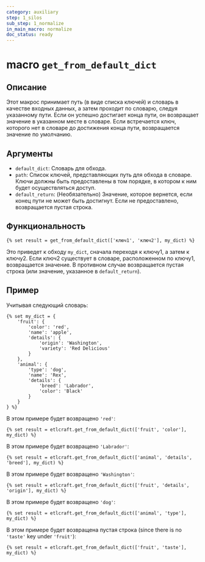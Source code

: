 ```yaml
---
category: auxiliary
step: 1_silos
sub_step: 1_normalize
in_main_macro: normalize
doc_status: ready
---
```

# macro  `get_from_default_dict`

## Описание

Этот макрос принимает путь (в виде списка ключей) и словарь в качестве входных данных, а затем проходит по словарю, следуя указанному пути. Если он успешно достигает конца пути, он возвращает значение в указанном месте в словаре. Если встречается ключ, которого нет в словаре до достижения конца пути, возвращается значение по умолчанию.

## Аргументы

- `default_dict`: Словарь для обхода.
- `path`: Список ключей, представляющих путь для обхода в словаре. Ключи должны быть предоставлены в том порядке, в котором к ним будет осуществляться доступ.
- `default_return`: (Необязательно) Значение, которое вернется, если конец пути не может быть достигнут. Если не предоставлено, возвращается пустая строка.

## Функциональность

```dbt
{% set result = get_from_default_dict(['ключ1', 'ключ2'], my_dict) %}
```

Это приведет к обходу `my_dict`, сначала переходя к ключу1, а затем к ключу2. Если ключ2 существует в словаре, расположенном по ключу1, возвращается значение. В противном случае возвращается пустая строка (или значение, указанное в `default_return`).

## Пример

Учитывая следующий словарь:

```dbt
{% set my_dict = {
    'fruit': {
        'color': 'red',
        'name': 'apple',
        'details': {
            'origin': 'Washington',
            'variety': 'Red Delicious'
        }
    },
    'animal': {
        'type': 'dog',
        'name': 'Rex',
        'details': {
            'breed': 'Labrador',
            'color': 'Black'
        }
    }
} %}
```

В этом примере будет возвращено  `'red'`:

```dbt
{% set result = etlcraft.get_from_default_dict(['fruit', 'color'], my_dict) %}
```

В этом примере будет возвращено  `'Labrador'`:

```dbt
{% set result = etlcraft.get_from_default_dict(['animal', 'details', 'breed'], my_dict) %}
```

В этом примере будет возвращено  `'Washington'`:

```dbt
{% set result = etlcraft.get_from_default_dict(['fruit', 'details', 'origin'], my_dict) %}
```

В этом примере будет возвращено  `'dog'`:

```dbt
{% set result = etlcraft.get_from_default_dict(['animal', 'type'], my_dict) %}
```

В этом примере будет возвращена пустая строка (since there is no `'taste'` key under `'fruit'`):

```dbt
{% set result = etlcraft.get_from_default_dict(['fruit', 'taste'], my_dict) %}
```